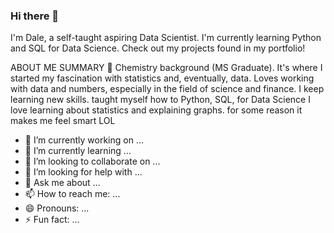 ### Hi there 👋

I'm Dale, a self-taught aspiring Data Scientist. 
I'm currently learning Python and SQL for Data Science. Check out my projects
found in my portfolio!

ABOUT ME SUMMARY
🧪 Chemistry background (MS Graduate). It's where I started my fascination with statistics and, eventually, data.
Loves working with data and numbers, especially in the field of science and finance.
I keep learning new skills. taught myself how to Python, SQL, for Data Science
I love learning about statistics and explaining graphs. for some reason it makes me feel smart LOL

- 🔭 I’m currently working on ...
- 🌱 I’m currently learning ...
- 👯 I’m looking to collaborate on ...
- 🤔 I’m looking for help with ...
- 💬 Ask me about ...
- 📫 How to reach me: ...
- 😄 Pronouns: ...
- ⚡ Fun fact: ...

